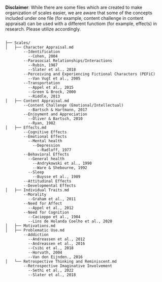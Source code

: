 

**Disclaimer**: While there are some files which are created to make organization of scales easier, we are aware that some of the concepts included under one file (for example, content challenge in content appraisal) can be used with a different functiom (for example, effects) in research. Please utilize accordingly.

```

├── Scales/
│   ├── Character Appraisal.md
        --Identification
          --Cohen, 2004
        --Parasocial Relationships/Interactions
          --Rubin, 1987
          --Slater et al., 2018
        --Perceiving and Experiencing Fictional Characters (PEFiC)
          --Van Vugt et al., 2005
        --Transportation
          --Appel et al., 2015
          --Green & Brock, 2000
          --Riddle, 2013
│   ├── Content Appraisal.md
        --Content Challenge (Emotional/Intellectual)
          --Bartsch & Hartmann, 2017
        --Enjoyment and Appreciation
          --Oliver & Bartsch, 2010
          --Ryan, 1982
│   ├── Effects.md
        --Cognitive Effects
        --Emotional Effects
          --Mental health
            --Depression
              --Radloff, 1977
        --Behavioral Effects
          --General health
            --Andrykowski et al., 1990
            --Ware & Shebourne, 1992
          --Sleep
            --Buysse et al., 1989
        --Attitudinal Effects
        --Developmental Effects
│   ├── Individual Traits.md
        --Morality
          --Graham et al., 2011
        --Need for Affect
          --Appel et al., 2012
        --Need for Cognition
          --Cacioppo et al., 1984
          --Lins de Holanda Coelho et al., 2020
│   ├── Motivations.md
│   ├── Problematic Use.md
        --Addiction
          --Andreassen et al., 2012
          --Andreassen et al., 2016
          --Csibi et al., 2018
          --Horvath, 2004
          --Van den Eijnden., 2016
│   └── Retrospective Thinking and Reminiscent.md
        --Retrospective Imaginative Involvement
          --Sethi et al., 2022
          --Slater et al., 2018

```
